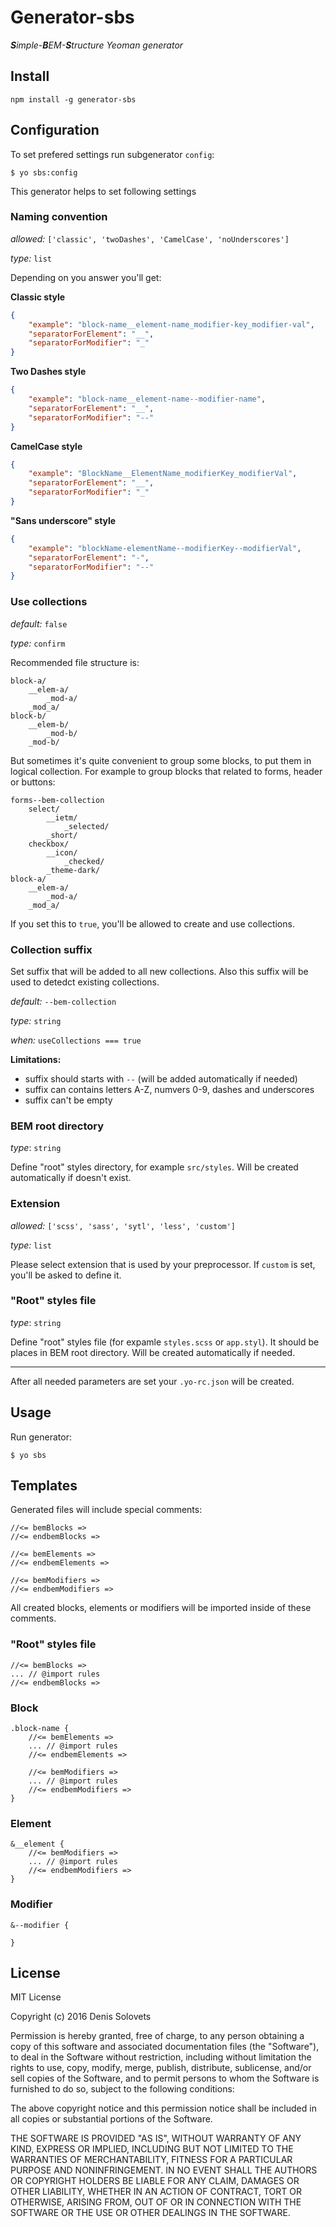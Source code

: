 Generator-sbs
=============
_**S**imple-**B**EM-**S**tructure Yeoman generator_

## Install

```
npm install -g generator-sbs
```

## Configuration

To set prefered settings run subgenerator `config`:

```
$ yo sbs:config
```

This generator helps to set following settings

### Naming convention

_allowed:_ `['classic', 'twoDashes', 'CamelCase', 'noUnderscores']`

_type:_ `list`

Depending on you answer you'll get:

**Classic style**
``` json
{
    "example": "block-name__element-name_modifier-key_modifier-val",
    "separatorForElement": "__",
    "separatorForModifier": "_"
}
```

**Two Dashes style**
``` json
{
    "example": "block-name__element-name--modifier-name",
    "separatorForElement": "__",
    "separatorForModifier": "--"
}
```

**CamelCase style**
``` json
{
    "example": "BlockName__ElementName_modifierKey_modifierVal",
    "separatorForElement": "__",
    "separatorForModifier": "_"
}
```

**"Sans underscore" style**
``` json
{
    "example": "blockName-elementName--modifierKey--modifierVal",
    "separatorForElement": "-",
    "separatorForModifier": "--"
}
```

### Use collections

_default:_ `false`

_type:_ `confirm`

Recommended file structure is:

```
block-a/
    __elem-a/
        _mod-a/
    _mod_a/
block-b/
    __elem-b/
        _mod-b/
    _mod-b/
```

But sometimes it's quite convenient to group some blocks, to put them in logical collection. For example to group blocks that related to forms, header or buttons:

```
forms--bem-collection
    select/
        __ietm/
            _selected/
        _short/
    checkbox/
        __icon/
            _checked/
        _theme-dark/
block-a/
    __elem-a/
        _mod-a/
    _mod_a/
```

If you set this to `true`, you'll be allowed to create and use collections.

### Collection suffix

Set suffix that will be added to all new collections. Also this suffix will be used to detedct existing collections.

_default:_ `--bem-collection`

_type:_ `string`

_when:_ `useCollections === true`

**Limitations:**

* suffix should starts with `--` (will be added automatically if needed)
* suffix can contains letters A-Z, numvers 0-9, dashes and underscores
* suffix can't be empty

### BEM root directory

_type_: `string`

Define "root" styles directory, for example `src/styles`. Will be created automatically if doesn't exist.

### Extension

_allowed:_ `['scss', 'sass', 'sytl', 'less', 'custom']`

_type:_ `list`

Please select extension that is used by your preprocessor. If `custom` is set, you'll be asked to define it.

### "Root" styles file

_type_: `string`

Define "root" styles file (for expamle `styles.scss` or `app.styl`). It should be places in BEM root directory. Will be created automatically if needed.

---
After all needed parameters are set your `.yo-rc.json` will be created.

## Usage

Run generator:

```
$ yo sbs
```

## Templates

Generated files will include special comments:

```
//<= bemBlocks =>
//<= endbemBlocks =>

//<= bemElements =>
//<= endbemElements =>

//<= bemModifiers =>
//<= endbemModifiers =>
```

All created blocks, elements or modifiers will be imported inside of these comments.

### "Root" styles file

```
//<= bemBlocks =>
... // @import rules
//<= endbemBlocks =>
```

### Block

```
.block-name {
    //<= bemElements =>
    ... // @import rules
    //<= endbemElements =>

    //<= bemModifiers =>
    ... // @import rules
    //<= endbemModifiers =>
}
```

### Element

```
&__element {
    //<= bemModifiers =>
    ... // @import rules
    //<= endbemModifiers =>
}
```

### Modifier

```
&--modifier {

}
```

## License

MIT License

Copyright (c) 2016 Denis Solovets

Permission is hereby granted, free of charge, to any person obtaining a copy
of this software and associated documentation files (the "Software"), to deal
in the Software without restriction, including without limitation the rights
to use, copy, modify, merge, publish, distribute, sublicense, and/or sell
copies of the Software, and to permit persons to whom the Software is
furnished to do so, subject to the following conditions:

The above copyright notice and this permission notice shall be included in all
copies or substantial portions of the Software.

THE SOFTWARE IS PROVIDED "AS IS", WITHOUT WARRANTY OF ANY KIND, EXPRESS OR
IMPLIED, INCLUDING BUT NOT LIMITED TO THE WARRANTIES OF MERCHANTABILITY,
FITNESS FOR A PARTICULAR PURPOSE AND NONINFRINGEMENT. IN NO EVENT SHALL THE
AUTHORS OR COPYRIGHT HOLDERS BE LIABLE FOR ANY CLAIM, DAMAGES OR OTHER
LIABILITY, WHETHER IN AN ACTION OF CONTRACT, TORT OR OTHERWISE, ARISING FROM,
OUT OF OR IN CONNECTION WITH THE SOFTWARE OR THE USE OR OTHER DEALINGS IN THE
SOFTWARE.

